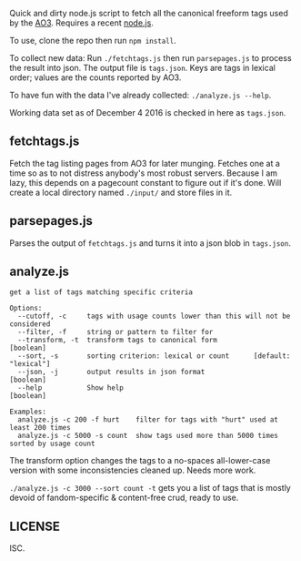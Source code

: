 Quick and dirty node.js script to fetch all the canonical freeform tags used by the [AO3](http://archiveofourown.org/). Requires a recent [node.js](https://nodejs.org).

To use, clone the repo then run `npm install`.

To collect new data: Run `./fetchtags.js` then run `parsepages.js` to process the result into json. The output file is `tags.json`. Keys are tags in lexical order; values are the counts reported by AO3.

To have fun with the data I've already collected: `./analyze.js --help`.

Working data set as of December 4 2016 is checked in here as `tags.json`.

## fetchtags.js

Fetch the tag listing pages from AO3 for later munging. Fetches one at a time so as to not distress anybody's most robust servers. Because I am lazy, this depends on a pagecount constant to figure out if it's done. Will create a local directory named `./input/` and store files in it.

## parsepages.js

Parses the output of `fetchtags.js` and turns it into a json blob in `tags.json`.

## analyze.js

```
get a list of tags matching specific criteria

Options:
  --cutoff, -c     tags with usage counts lower than this will not be considered
  --filter, -f     string or pattern to filter for
  --transform, -t  transform tags to canonical form                    [boolean]
  --sort, -s       sorting criterion: lexical or count      [default: "lexical"]
  --json, -j       output results in json format                       [boolean]
  --help           Show help                                           [boolean]

Examples:
  analyze.js -c 200 -f hurt    filter for tags with "hurt" used at least 200 times
  analyze.js -c 5000 -s count  show tags used more than 5000 times sorted by usage count
```

The transform option changes the tags to a no-spaces all-lower-case version with some inconsistencies cleaned up. Needs more work.

`./analyze.js -c 3000 --sort count -t` gets you a list of tags that is mostly devoid of fandom-specific & content-free crud, ready to use.

## LICENSE

ISC.
